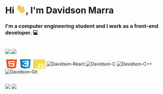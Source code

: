<h1 align="left">Hi <img src="https://raw.githubusercontent.com/BrunoS3D/BrunoS3D/master/wave.gif" width="30px">, I'm Davidson Marra</h1>
<h3 align="left">I'm a computer engineering student and I work as a front-end developer. 💻</h3>
</br>

 
 <a href="https://github.com/davidsonmarra">
  <img align="center" src="https://github-readme-stats.vercel.app/api?username=davidsonmarra&show_icons=true&theme=material-palenight&include_all_commits=true&count_private=true"/>
 </a>
 <a href="https://github.com/davidsonmarra">
  <img align="center" src="https://github-readme-stats.vercel.app/api/top-langs/?username=davidsonmarra&layout=compact&langs_count=7&theme=material-palenight"/>
 </a>
 
</br>
<div style="display: inline_block"><br>
  <img align="center" alt="Davidson-HTML" height="30" width="40" src="https://raw.githubusercontent.com/devicons/devicon/master/icons/html5/html5-original.svg">
  <img align="center" alt="Davidson-CSS" height="30" width="40" src="https://raw.githubusercontent.com/devicons/devicon/master/icons/css3/css3-original.svg">
  <img align="center" alt="Davidson-Js" height="30" width="40" src="https://raw.githubusercontent.com/devicons/devicon/master/icons/javascript/javascript-plain.svg">
  <img align="center" alt="Davidson-React" height="30" width="40" src="https://cdn.jsdelivr.net/gh/devicons/devicon/icons/react/react-original.svg">
  <img align="center" alt="Davidson-C" height="30" width="40" src="https://cdn.jsdelivr.net/gh/devicons/devicon/icons/c/c-original.svg">
  <img align="center" alt="Davidson-C++" height="30" width="40" src="https://cdn.jsdelivr.net/gh/devicons/devicon/icons/cplusplus/cplusplus-original.svg">
  <img align="center" alt="Davidson-Git" height="30" width="40" src="https://cdn.jsdelivr.net/gh/devicons/devicon/icons/git/git-original.svg">
</div> 

##
  
<div> 
    <a href="https://www.linkedin.com/in/davidson-marra/" target="_blank"><img src="https://img.shields.io/badge/-LinkedIn-%230077B5?style=for-the-badge&logo=linkedin&logoColor=white" target="_blank"></a> 
    <a href = "mailto:davidsonmarra@gmail.com"><img src="https://img.shields.io/badge/Gmail-D14836?style=for-the-badge&logo=gmail&logoColor=white" target="_blank"></a>
</div>

<!--![Snake animation](https://github.com/davidsonmarra/davidsonmarra/blob/output/github-contribution-grid-snake.svg) -->
